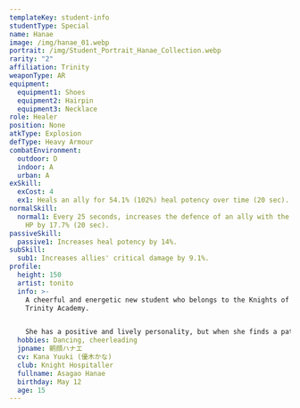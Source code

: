 ```yaml
---
templateKey: student-info
studentType: Special
name: Hanae
image: /img/hanae_01.webp
portrait: /img/Student_Portrait_Hanae_Collection.webp
rarity: "2"
affiliation: Trinity
weaponType: AR
equipment:
  equipment1: Shoes
  equipment2: Hairpin
  equipment3: Necklace
role: Healer
position: None
atkType: Explosion
defType: Heavy Armour
combatEnvironment:
  outdoor: D
  indoor: A
  urban: A
exSkill:
  exCost: 4
  ex1: Heals an ally for 54.1% (102%) heal potency over time (20 sec).
normalSkill:
  normal1: Every 25 seconds, increases the defence of an ally with the lowest
    HP by 17.7% (20 sec).
passiveSkill:
  passive1: Increases heal potency by 14%.
subSkill:
  sub1: Increases allies' critical damage by 9.1%.
profile:
  height: 150
  artist: tonito
  info: >-
    A cheerful and energetic new student who belongs to the Knights of Relief of
    Trinity Academy.


    She has a positive and lively personality, but when she finds a patient, she goes into a tizzy and makes things worse. She is an unusual girl in many ways, but strangely enough, patients who receive her support are said to be cured soon after receiving any illness.
  hobbies: Dancing, cheerleading
  jpname: 朝顔ハナエ
  cv: Kana Yuuki (優木かな)
  club: Knight Hospitaller
  fullname: Asagao Hanae
  birthday: May 12
  age: 15
---
```

